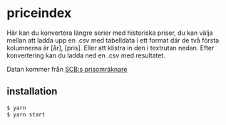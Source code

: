 # priceindex

Här kan du konvertera längre serier med historiska priser, du kan välja mellan att ladda upp en .csv med tabelldata i ett format där de två första kolumnerna är [år], [pris]. Eller att klistra in den i textrutan nedan. Efter konvertering kan du ladda ned en .csv med resultatet.

Datan kommer från [SCB:s prisomräknare](https://www.scb.se/hitta-statistik/sverige-i-siffror/prisomraknaren/)

## installation

````bash
$ yarn
$ yarn start

````
